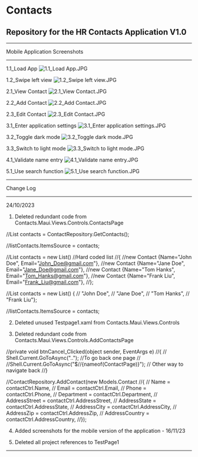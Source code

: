 # Contacts
Repository for the HR Contacts Application V1.0
----------------------------------------------------------------------------------------------------------------------------------------
___________
Mobile Application Screenshots
___________
1.1_Load App
![1.1_Load App.JPG](https://github.com/Phoshizzle23/Contacts/blob/master/Screenshots/1.1_Load%20App.JPG?raw=true)

1.2_Swipe left view
![1.2_Swipe left view.JPG](https://github.com/Phoshizzle23/Contacts/blob/master/Screenshots/1.2_Swipe%20left%20view.JPG?raw=true)

2.1_View Contact
![2.1_View Contact.JPG](https://github.com/Phoshizzle23/Contacts/blob/master/Screenshots/2.1_View%20Contact.JPG?raw=true)

2.2_Add Contact
![2.2_Add Contact.JPG](https://github.com/Phoshizzle23/Contacts/blob/master/Screenshots/2.2_Add%20Contact.JPG?raw=true)

2.3_Edit Contact
![2.3_Edit Contact.JPG](https://github.com/Phoshizzle23/Contacts/blob/master/Screenshots/2.3_Edit%20Contact.JPG?raw=true)

3.1_Enter application settings
![3.1_Enter application settings.JPG](https://github.com/Phoshizzle23/Contacts/blob/master/Screenshots/3.1_Enter%20application%20settings.JPG?raw=true)

3.2_Toggle dark mode
![3.2_Toggle dark mode.JPG]([url](https://github.com/Phoshizzle23/Contacts/blob/master/Screenshots/3.2_Toggle%20dark%20mode.JPG?raw=true))

3.3_Switch to light mode
![3.3_Switch to light mode.JPG](https://github.com/Phoshizzle23/Contacts/blob/master/Screenshots/3.3_Switch%20to%20light%20mode.JPG?raw=true)

4.1_Validate name entry
![4.1_Validate name entry.JPG](https://github.com/Phoshizzle23/Contacts/blob/master/Screenshots/4.1_Validate%20name%20entry.JPG?raw=true)

5.1_Use search function
![5.1_Use search function.JPG](https://github.com/Phoshizzle23/Contacts/blob/master/Screenshots/5.1_Use%20search%20function.JPG?raw=true)
___________
Change Log
___________

24/10/2023

1. Deleted redundant code from Contacts.Maui.Views.Controls.ContactsPage 

//List<Contact> contacts = ContactRepository.GetContacts();

//listContacts.ItemsSource = contacts;

//List<Contact> contacts = new List<Contact>() //Hard coded list
//{ 
//new Contact {Name="John Doe", Email="John_Doe@gmail.com"},
//new Contact {Name="Jane Doe", Email="Jane_Doe@gmail.com"},
//new Contact {Name="Tom Hanks", Email="Tom_Hanks@gmail.com"},
//new Contact {Name="Frank Liu", Email="Frank_Liu@gmail.com"},
//};

//List<string> contacts = new List<string>() { 
//    "John Doe",
//    "Jane Doe",
//    "Tom Hanks",
//    "Frank Liu"};

//listContacts.ItemsSource = contacts;

2. Deleted unused Testpage1.xaml from Contacts.Maui.Views.Controls

3. Deleted redundant code from Contacts.Maui.Views.Controls.AddContactsPage 

//private void btnCancel_Clicked(object sender, EventArgs e)
//{
//    Shell.Current.GoToAsync(".."); //To go back one page
//    //Shell.Current.GoToAsync("$//{nameof(ContactPage)}"); // Other way to navigate back
//}

//ContactRepository.AddContact(new Models.Contact
//{
//    Name = contactCtrl.Name,
//    Email = contactCtrl.Email,
//    Phone = contactCtrl.Phone,
//    Department = contactCtrl.Department,
//    AddressStreet = contactCtrl.AddressStreet,
//    AddressState = contactCtrl.AddressState,
//    AddressCity = contactCtrl.AddressCity,
//    AddressZip = contactCtrl.AddressZip,
//    AddressCountry = contactCtrl.AddressCountry,
//});

4. Added screenshots for the mobile version of the application - 16/11/23

4. Deleted all project references to TestPage1

----------------------------------------------------------------------------------------------------------------------------------------
